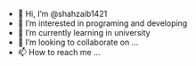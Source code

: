 - 👋 Hi, I’m @shahzaib1421
- 👀 I’m interested in programing and developing
- 🌱 I’m currently learning in university
- 💞️ I’m looking to collaborate on ...
- 📫 How to reach me ...

<!---
shahzaib1421/shahzaib1421 is a ✨ special ✨ repository because its `README.md` (this file) appears on your GitHub profile.
You can click the Preview link to take a look at your changes.
--->
